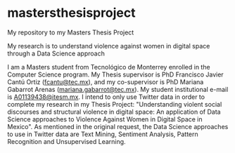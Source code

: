 # mastersthesisproject
My repository to my Masters Thesis Project

My research is to understand violence against women in digital space through a Data Science approach

I am a Masters student from Tecnológico de Monterrey enrolled in the Computer Science program. My Thesis supervisor is PhD Francisco Javier Cantú Ortiz (fcantu@tec.mx), and my co-supervisor is PhD Mariana Gabarrot Arenas (mariana.gabarrot@tec.mx). My student institutional e-mail is A01139438@itesm.mx. I intend to only use Twitter data in order to complete my research in my Thesis Project: "Understanding violent social discourses and structural violence in digital space: An application of Data Science approaches to Violence Against Women in Digital Space in Mexico". As mentioned in the original request, the Data Science approaches to use in Twitter data are Text Mining, Sentiment Analysis, Pattern Recognition and Unsupervised Learning.
